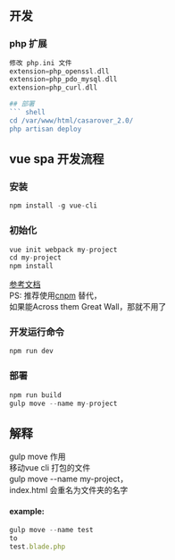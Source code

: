 ## 开发
### php 扩展
``` php
修改 php.ini 文件
extension=php_openssl.dll
extension=php_pdo_mysql.dll
extension=php_curl.dll

## 部署
``` shell
cd /var/www/html/casarover_2.0/  
php artisan deploy
```


## vue spa 开发流程
### 安装
``` js
npm install -g vue-cli
```
### 初始化
``` js
vue init webpack my-project
cd my-project
npm install
```
[参考文档](http://vuejs-templates.github.io/webpack/index.html)  
PS: 推荐使用[cnpm](https://npm.taobao.org/) 替代，  
如果能Across them Great Wall，那就不用了
### 开发运行命令
``` js
npm run dev
```
### 部署
``` js
npm run build
gulp move --name my-project
```

## 解释
gulp move 作用  
移动vue cli 打包的文件   
gulp move --name my-project，  
index.html 会重名为文件夹的名字  
#### example:
``` js
gulp move --name test
to
test.blade.php
```
